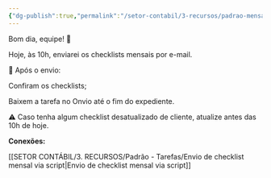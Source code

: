 ```yaml
---
{"dg-publish":true,"permalink":"/setor-contabil/3-recursos/padrao-mensagens/mensagem-para-conferencia-checklist-mensal/","dgPassFrontmatter":true,"created":"2025-07-01T11:50:13.234-03:00","updated":"2025-07-01T07:44:02.641-03:00"}
---
```


Bom dia, equipe! 🎯

Hoje, às 10h, enviarei os checklists mensais por e-mail.

📌 Após o envio:

Confiram os checklists;

Baixem a tarefa no Onvio até o fim do expediente.


⚠️ Caso tenha algum checklist desatualizado de cliente, atualize antes das 10h de hoje.

**Conexões:**

[[SETOR CONTÁBIL/3. RECURSOS/Padrão - Tarefas/Envio de checklist mensal via script\|Envio de checklist mensal via script]]